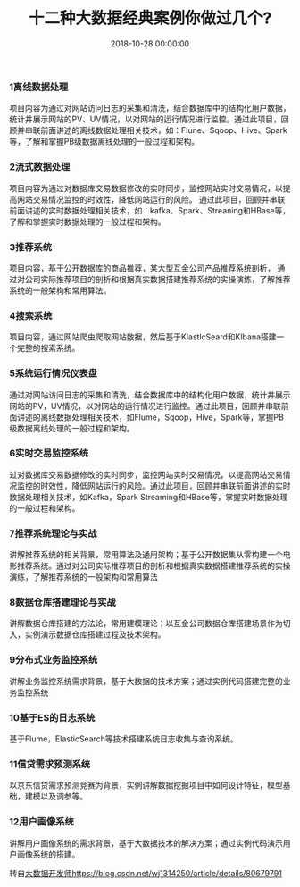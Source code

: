﻿---
layout: post
title: 十二种大数据经典案例你做过几个?
date: 2018-10-28 00:00:00
categories: 大数据
---

### 1离线数据处理

项目内容为通过对网站访问日志的采集和清洗，结合数据库中的结构化用户数据，统计并展示网站的PV、UV情况，以对网站的运行情况进行监控。通过此项目，回顾并串联前面讲述的离线数据处理相关技术，如：FIune、Sqoop、Hive、Spark等，了解和掌握PB级数据离线处理的一般过程和架构。

### 2流式数据处理

项目内容为通过对数据库交易数据修改的实时同步，监控网站实时交易情况，以提高网站交易情况监控的时效性，降低网站运行的风险。 通过此项目，回顾并串联前面讲述的实时数据处理相关技术，如：kafka、Spark、Streaning和HBase等，了解和掌握实时数据处理的一般过程和架构。

### 3推荐系统

项目内容，基于公开数据库的商品推荐，某大型互金公司产品推荐系统剖析， 通过对公司实际推荐项目的剖析和根据真实数据搭建推荐系统的实操演练，了解推荐系统的一般架构和常用算法。

### 4搜索系统

项目内容，通过网站爬虫爬取网站数据，然后基于KlastlcSeard和Klbana搭建一个完整的搜索系统。

### 5系统运行情况仪表盘

通过对网站访问日志的采集和清洗，结合数据库中的结构化用户数据，统计并展示网站的PV，UV情况，以对网站的运行情况进行监控。通过此项目，回顾并串联前面讲述的离线数据处理相关技术，如Flume，Sqoop，Hive，Spark等，掌握PB级数据离线处理的一般过程和架构。

### 6实时交易监控系统 

过对数据库交易数据修改的实时同步，监控网站实时交易情况，以提高网站交易情况监控的时效性，降低网站运行的风险。通过此项目，回顾并串联前面讲述的实时数据处理相关技术，如Kafka，Spark Streaming和HBase等，掌握实时数据处理的一般过程和架构。

### 7推荐系统理论与实战

讲解推荐系统的相关背景，常用算法及通用架构；基于公开数据集从零构建一个电影推荐系统。通过对公司实际推荐项目的剖析和根据真实数据搭建推荐系统的实操演练，了解推荐系统的一般架构和常用算法

### 8数据仓库搭建理论与实战

讲解数据仓库搭建的方法论，常用建模理论；以互金公司数据仓库搭建场景作为切入，实例演示数据仓库搭建过程及技术架构。

### 9分布式业务监控系统

讲解业务监控系统需求背景，基于大数据的技术方案；通过实例代码搭建完整的业务监控系统

### 10基于ES的日志系统 

基于Flume，ElasticSearch等技术搭建系统日志收集与查询系统。

### 11信贷需求预测系统

以京东信贷需求预测竞赛为背景，实例讲解数据挖掘项目中如何设计特征，模型基础，建模以及调参等。

### 12用户画像系统

讲解用户画像系统的需求背景，基于大数据技术的解决方案；通过实例代码演示用户画像系统的搭建。


转自[大数据开发师](https://blog.csdn.net/wj1314250/article/details/80679791)https://blog.csdn.net/wj1314250/article/details/80679791